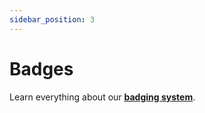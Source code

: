 ```yaml
---
sidebar_position: 3
---
```


# Badges 

Learn everything about our [**badging system**](../category/badging-system--).
